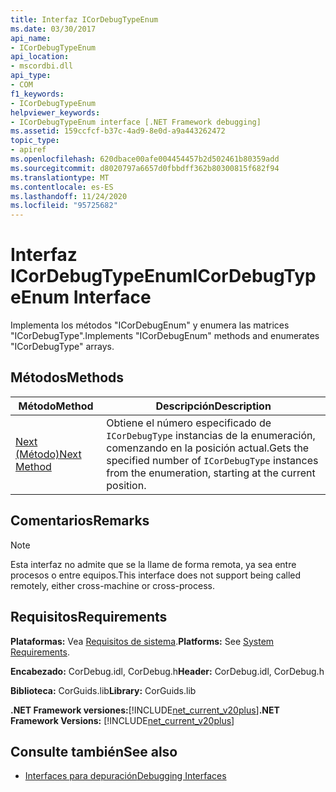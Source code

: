 ```yaml
---
title: Interfaz ICorDebugTypeEnum
ms.date: 03/30/2017
api_name:
- ICorDebugTypeEnum
api_location:
- mscordbi.dll
api_type:
- COM
f1_keywords:
- ICorDebugTypeEnum
helpviewer_keywords:
- ICorDebugTypeEnum interface [.NET Framework debugging]
ms.assetid: 159ccfcf-b37c-4ad9-8e0d-a9a443262472
topic_type:
- apiref
ms.openlocfilehash: 620dbace00afe004454457b2d502461b80359add
ms.sourcegitcommit: d8020797a6657d0fbbdff362b80300815f682f94
ms.translationtype: MT
ms.contentlocale: es-ES
ms.lasthandoff: 11/24/2020
ms.locfileid: "95725682"
---
```

# <a name="icordebugtypeenum-interface"></a><span data-ttu-id="7b589-102">Interfaz ICorDebugTypeEnum</span><span class="sxs-lookup"><span data-stu-id="7b589-102">ICorDebugTypeEnum Interface</span></span>

<span data-ttu-id="7b589-103">Implementa los métodos "ICorDebugEnum" y enumera las matrices "ICorDebugType".</span><span class="sxs-lookup"><span data-stu-id="7b589-103">Implements "ICorDebugEnum" methods and enumerates "ICorDebugType" arrays.</span></span>  
  
## <a name="methods"></a><span data-ttu-id="7b589-104">Métodos</span><span class="sxs-lookup"><span data-stu-id="7b589-104">Methods</span></span>  
  
|<span data-ttu-id="7b589-105">Método</span><span class="sxs-lookup"><span data-stu-id="7b589-105">Method</span></span>|<span data-ttu-id="7b589-106">Descripción</span><span class="sxs-lookup"><span data-stu-id="7b589-106">Description</span></span>|  
|------------|-----------------|  
|[<span data-ttu-id="7b589-107">Next (Método)</span><span class="sxs-lookup"><span data-stu-id="7b589-107">Next Method</span></span>](icordebugtypeenum-next-method.md)|<span data-ttu-id="7b589-108">Obtiene el número especificado de `ICorDebugType` instancias de la enumeración, comenzando en la posición actual.</span><span class="sxs-lookup"><span data-stu-id="7b589-108">Gets the specified number of `ICorDebugType` instances from the enumeration, starting at the current position.</span></span>|  
  
## <a name="remarks"></a><span data-ttu-id="7b589-109">Comentarios</span><span class="sxs-lookup"><span data-stu-id="7b589-109">Remarks</span></span>  
  
> [!NOTE]
> <span data-ttu-id="7b589-110">Esta interfaz no admite que se la llame de forma remota, ya sea entre procesos o entre equipos.</span><span class="sxs-lookup"><span data-stu-id="7b589-110">This interface does not support being called remotely, either cross-machine or cross-process.</span></span>  
  
## <a name="requirements"></a><span data-ttu-id="7b589-111">Requisitos</span><span class="sxs-lookup"><span data-stu-id="7b589-111">Requirements</span></span>  

 <span data-ttu-id="7b589-112">**Plataformas:** Vea [Requisitos de sistema](../../get-started/system-requirements.md).</span><span class="sxs-lookup"><span data-stu-id="7b589-112">**Platforms:** See [System Requirements](../../get-started/system-requirements.md).</span></span>  
  
 <span data-ttu-id="7b589-113">**Encabezado:** CorDebug.idl, CorDebug.h</span><span class="sxs-lookup"><span data-stu-id="7b589-113">**Header:** CorDebug.idl, CorDebug.h</span></span>  
  
 <span data-ttu-id="7b589-114">**Biblioteca:** CorGuids.lib</span><span class="sxs-lookup"><span data-stu-id="7b589-114">**Library:** CorGuids.lib</span></span>  
  
 <span data-ttu-id="7b589-115">**.NET Framework versiones:**[!INCLUDE[net_current_v20plus](../../../../includes/net-current-v20plus-md.md)]</span><span class="sxs-lookup"><span data-stu-id="7b589-115">**.NET Framework Versions:** [!INCLUDE[net_current_v20plus](../../../../includes/net-current-v20plus-md.md)]</span></span>  
  
## <a name="see-also"></a><span data-ttu-id="7b589-116">Consulte también</span><span class="sxs-lookup"><span data-stu-id="7b589-116">See also</span></span>

- [<span data-ttu-id="7b589-117">Interfaces para depuración</span><span class="sxs-lookup"><span data-stu-id="7b589-117">Debugging Interfaces</span></span>](debugging-interfaces.md)
